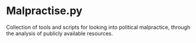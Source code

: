 # Malpractise.py
Collection of tools and scripts for looking into political malpractice, through the analysis of publicly available resources.
